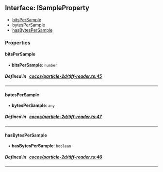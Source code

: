 ## Interface: ISampleProperty

- [bitsPerSample](#bitsPerSample)
- [bytesPerSample](#bytesPerSample)
- [hasBytesPerSample](#hasBytesPerSample)

### Properties

#### bitsPerSample

<div style="margin-left: 10px;">


• **bitsPerSample**: ``number``

</div>


##### Defined in &nbsp;   [cocos/particle-2d/tiff-reader.ts:45](https://github.com/cocos-creator/engine/blob/c7bf6b8a9/cocos/particle-2d/tiff-reader.ts#L45)&nbsp;

___
#### bytesPerSample

<div style="margin-left: 10px;">


• **bytesPerSample**: ``any``

</div>


##### Defined in &nbsp;   [cocos/particle-2d/tiff-reader.ts:47](https://github.com/cocos-creator/engine/blob/c7bf6b8a9/cocos/particle-2d/tiff-reader.ts#L47)&nbsp;

___
#### hasBytesPerSample

<div style="margin-left: 10px;">


• **hasBytesPerSample**: ``boolean``

</div>


##### Defined in &nbsp;   [cocos/particle-2d/tiff-reader.ts:46](https://github.com/cocos-creator/engine/blob/c7bf6b8a9/cocos/particle-2d/tiff-reader.ts#L46)&nbsp;

___
